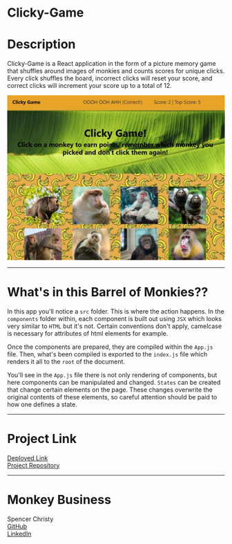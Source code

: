 Clicky-Game
====

# Description
Clicky-Game is a React application in the form of a picture memory game that shuffles around images of monkies and counts scores for unique clicks. Every click shuffles the board, incorrect clicks will reset your score, and correct clicks will increment your score up to a total of 12.

![monkey](./public/assets/monkeygame.jpg)

----

# What's in this Barrel of Monkies??
In this app you'll notice a `src` folder. This is where the action happens. In the `components` folder within, each component is built out using `JSX` which looks very similar to `HTML` but it's not. Certain conventions don't apply, camelcase is necessary for attributes of html elements for example.

Once the components are prepared, they are compiled within the `App.js` file. Then, what's been compiled is exported to the `index.js` file which renders it all to the `root` of the document.

You'll see in the `App.js` file there is not only rendering of components, but here components can be manipulated and changed. `States` can be created that change certain elements on the page. These changes overwrite the original contents of these elements, so careful attention should be paid to how one defines a state.

----

# Project Link
[Deployed Link](https://spenrad.github.io/Clicky-Game/) <br>
[Project Repository](https://github.com/spenrad/Clicky-Game) <br>

----

# Monkey Business
Spencer Christy<br>
[GitHub](https://github.com/spenrad)<br>
[LinkedIn](https://www.linkedin.com/in/spencer-christy-543b84b3/)<br>

